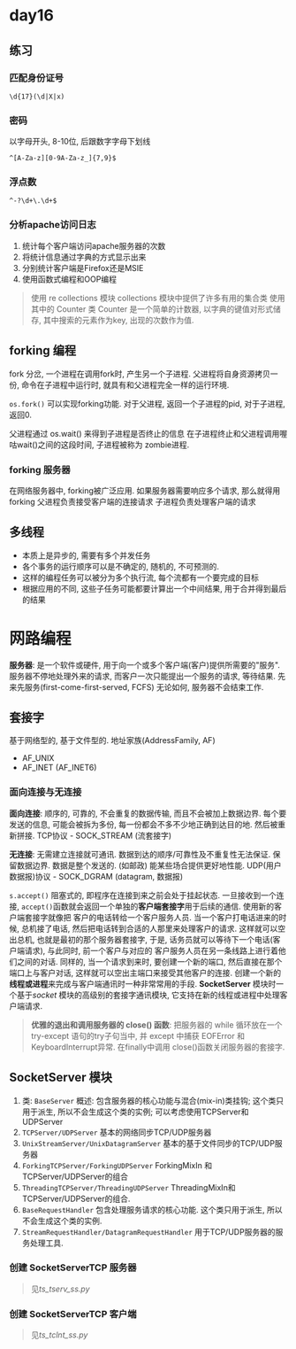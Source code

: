 # day16

## 练习

### 匹配身份证号

`\d{17}(\d|X|x)`

### 密码

以字母开头, 8-10位, 后跟数字字母下划线

`^[A-Za-z][0-9A-Za-z_]{7,9}$`


### 浮点数

`^-?\d+\.\d+$`

### 分析apache访问日志

1. 统计每个客户端访问apache服务器的次数
2. 将统计信息通过字典的方式显示出来
3. 分别统计客户端是Firefox还是MSIE
4. 使用函数式编程和OOP编程

> 使用 re collections 模块
> collections 模块中提供了许多有用的集合类
> 使用其中的 Counter 类
> Counter 是一个简单的计数器, 以字典的键值对形式储存, 其中搜索的元素作为key, 出现的次数作为值.

## forking 编程

fork 分岔, 一个进程在调用fork时, 产生另一个子进程.
父进程将自身资源拷贝一份, 命令在子进程中运行时, 就具有和父进程完全一样的运行环境.

`os.fork()` 可以实现forking功能.
对于父进程, 返回一个子进程的pid, 对于子进程, 返回0.

父进程通过 os.wait() 来得到子进程是否终止的信息
在子进程终止和父进程调用喔咕wait()之间的这段时间, 子进程被称为 zombie进程.

### forking 服务器

在网络服务器中, forking被广泛应用. 如果服务器需要响应多个请求, 那么就得用forking
父进程负责接受客户端的连接请求
子进程负责处理客户端的请求

## 多线程

- 本质上是异步的, 需要有多个并发任务
- 各个事务的运行顺序可以是不确定的, 随机的, 不可预测的.
- 这样的编程任务可以被分为多个执行流, 每个流都有一个要完成的目标
- 根据应用的不同, 这些子任务可能都要计算出一个中间结果, 用于合并得到最后的结果

# 网路编程

**服务器**: 是一个软件或硬件, 用于向一个或多个客户端(客户)提供所需要的"服务".
服务器不停地处理外来的请求, 而客户一次只能提出一个服务的请求, 等待结果.
先来先服务(first-come-first-served, FCFS)
无论如何, 服务器不会结束工作.

## 套接字

基于网络型的, 基于文件型的.
地址家族(AddressFamily, AF)

- AF_UNIX
- AF_INET  (AF_INET6)

### 面向连接与无连接

**面向连接**: 顺序的, 可靠的, 不会重复的数据传输, 而且不会被加上数据边界.
每个要发送的信息, 可能会被拆为多份, 每一份都会不多不少地正确到达目的地. 然后被重新拼接.
TCP协议 - SOCK_STREAM (流套接字)

**无连接**: 无需建立连接就可通讯. 数据到达的顺序/可靠性及不重复性无法保证. 保留数据边界.
数据是整个发送的. (如邮政) 能某些场合提供更好地性能.
UDP(用户数据报)协议 - SOCK_DGRAM (datagram, 数据报)

`s.accept()` 阻塞式的, 即程序在连接到来之前会处于挂起状态.
一旦接收到一个连接, `accept()`函数就会返回一个单独的**客户端套接字**用于后续的通信. 使用新的客户端套接字就像把
客户的电话转给一个客户服务人员. 当一个客户打电话进来的时候, 总机接了电话, 然后把电话转到合适的人那里来处理客户的请求.
这样就可以空出总机, 也就是最初的那个服务器套接字, 于是, 话务员就可以等待下一个电话(客户端请求), 与此同时, 前一个客户与对应的
客户服务人员在另一条线路上进行着他们之间的对话. 同样的, 当一个请求到来时, 要创建一个新的端口, 然后直接在那个端口上与客户对话,
这样就可以空出主端口来接受其他客户的连接.
创建一个新的**线程或进程**来完成与客户端通讯时一种非常常用的手段.
**SocketServer** 模块时一个基于*socket* 模块的高级别的套接字通讯模块, 它支持在新的线程或进程中处理客户端请求.

> **优雅的退出和调用服务器的 close() 函数**:
> 把服务器的 while 循环放在一个 try-except 语句的try子句当中, 并 except 中捕获 EOFError 和 KeyboardInterrupt异常. 在finally中调用
> close()函数关闭服务器的套接字.

## SocketServer 模块

1. 类: `BaseServer`  概述: 包含服务器的核心功能与混合(mix-in)类挂钩; 这个类只用于派生, 所以不会生成这个类的实例; 可以考虑使用TCPServer和UDPServer
2. `TCPServer/UDPServer` 基本的网络同步TCP/UDP服务器
3. `UnixStreamServer/UnixDatagramServer` 基本的基于文件同步的TCP/UDP服务器
4. `ForkingTCPServer/ForkingUDPServer` ForkingMixIn 和TCPServer/UDPServer的组合
5. `ThreadingTCPServer/ThreadingUDPServer` ThreadingMixIn和TCPServer/UDPServer的组合.
6. `BaseRequestHandler` 包含处理服务请求的核心功能. 这个类只用于派生, 所以不会生成这个类的实例.
7. `StreamRequestHandler/DatagramRequestHandler` 用于TCP/UDP服务器的服务处理工具.

### 创建 SocketServerTCP 服务器

> 见*ts_tserv_ss.py*

### 创建 SocketServerTCP 客户端

> 见*ts_tclnt_ss.py*